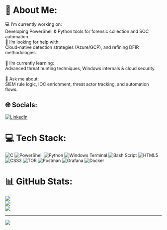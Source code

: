 # 💫 About Me:
💻 I’m currently working on:<br>Developing PowerShell & Python tools for forensic collection and SOC automation.<br>🧠 I’m looking for help with:<br>Cloud-native detection strategies (Azure/GCP), and refining DFIR methodologies.<br><br>🌱 I’m currently learning:<br>Advanced threat hunting techniques, Windows internals & cloud security.<br><br>💬 Ask me about:<br>SIEM rule logic, IOC enrichment, threat actor tracking, and automation flows.


## 🌐 Socials:
[![LinkedIn](https://img.shields.io/badge/LinkedIn-%230077B5.svg?logo=linkedin&logoColor=white)](https://linkedin.com/in/tomer-glik) 

# 💻 Tech Stack:
![C](https://img.shields.io/badge/c-%2300599C.svg?style=for-the-badge&logo=c&logoColor=white) ![PowerShell](https://img.shields.io/badge/PowerShell-%235391FE.svg?style=for-the-badge&logo=powershell&logoColor=white) ![Python](https://img.shields.io/badge/python-3670A0?style=for-the-badge&logo=python&logoColor=ffdd54) ![Windows Terminal](https://img.shields.io/badge/Windows%20Terminal-%234D4D4D.svg?style=for-the-badge&logo=windows-terminal&logoColor=white) ![Bash Script](https://img.shields.io/badge/bash_script-%23121011.svg?style=for-the-badge&logo=gnu-bash&logoColor=white) ![HTML5](https://img.shields.io/badge/html5-%23E34F26.svg?style=for-the-badge&logo=html5&logoColor=white) ![CSS3](https://img.shields.io/badge/css3-%231572B6.svg?style=for-the-badge&logo=css3&logoColor=white) ![TOR](https://img.shields.io/badge/tor-%237E4798.svg?style=for-the-badge&logo=tor-project&logoColor=white) ![Postman](https://img.shields.io/badge/Postman-FF6C37?style=for-the-badge&logo=postman&logoColor=white) ![Grafana](https://img.shields.io/badge/grafana-%23F46800.svg?style=for-the-badge&logo=grafana&logoColor=white) ![Docker](https://img.shields.io/badge/docker-%230db7ed.svg?style=for-the-badge&logo=docker&logoColor=white)
# 📊 GitHub Stats:
![](https://github-readme-stats.vercel.app/api?username=TomerGlik&theme=dark&hide_border=true&include_all_commits=true&count_private=false)<br/>
![](https://nirzak-streak-stats.vercel.app/?user=TomerGlik&theme=dark&hide_border=true)<br/>
![](https://github-readme-stats.vercel.app/api/top-langs/?username=TomerGlik&theme=dark&hide_border=true&include_all_commits=true&count_private=false&layout=compact)

---
[![](https://visitcount.itsvg.in/api?id=TomerGlik&icon=6&color=4)](https://visitcount.itsvg.in)
